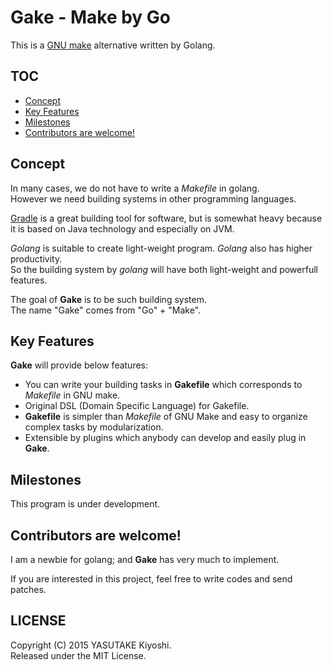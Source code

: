 # Gake - Make by Go

This is a [GNU make](http://www.gnu.org/software/make/) alternative written by Golang.

## TOC

* [Concept](#concept)
* [Key Features](#key-features)
* [Milestones](#milestones)
* [Contributors are welcome!](#contributors-are-welcome)

## Concept

In many cases, we do not have to write a *Makefile* in golang.  
However we need building systems in other programming languages.

[Gradle](https://gradle.org/) is a great building tool for software, but is somewhat heavy because it is based on Java technology and especially on JVM.

*Golang* is suitable to create light-weight program. *Golang* also has higher productivity.  
So the building system by *golang* will have both light-weight and powerfull features.

The goal of **Gake** is to be such building system.   
The name "Gake" comes from "Go" + "Make".

## Key Features

**Gake** will provide below features:

* You can write your building tasks in **Gakefile** which corresponds to *Makefile* in GNU make.
* Original DSL (Domain Specific Language) for Gakefile.
* **Gakefile** is simpler than *Makefile* of GNU Make and easy to organize complex tasks by modularization.
* Extensible by plugins which anybody can develop and easily plug in **Gake**.

## Milestones

This program is under development.

## Contributors are welcome!

I am a newbie for golang; and **Gake** has very much to implement.

If you are interested in this project, feel free to write codes and send patches.

## LICENSE

Copyright (C) 2015 YASUTAKE Kiyoshi.  
Released under the MIT License.
